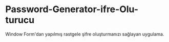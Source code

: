 # Password-Generator-ifre-Olu-turucu
Window Form'dan yapılmış rastgele şifre oluşturmanızı sağlayan uygulama.
